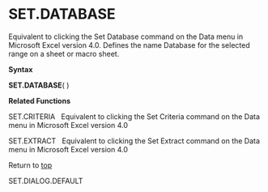 SET.DATABASE
============

Equivalent to clicking the Set Database command on the Data menu in
Microsoft Excel version 4.0. Defines the name Database for the selected
range on a sheet or macro sheet.

**Syntax**

**SET.DATABASE**( )

**Related Functions**

SET.CRITERIA   Equivalent to clicking the Set Criteria command on the
Data menu in Microsoft Excel version 4.0

SET.EXTRACT   Equivalent to clicking the Set Extract command on the Data
menu in Microsoft Excel version 4.0

Return to [top](#Q)

SET.DIALOG.DEFAULT

